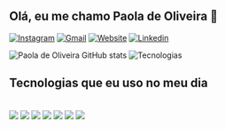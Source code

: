 ## Olá, eu me chamo Paola de Oliveira 👋

[![Instagram](https://img.shields.io/badge/Instagram-E4405F?style=for-the-badge&logo=instagram&logoColor=white)](https://www.instagram.com/paolazchs/)
[![Gmail](https://img.shields.io/badge/Gmail-D14836?style=for-the-badge&logo=gmail&logoColor=white)]()
[![Website](https://img.shields.io/badge/website-000000?style=for-the-badge&logo=About.me&logoColor=white)](https://paolazchs.github.io/paolazchs/)
[![Linkedin](https://img.shields.io/badge/LinkedIn-0077B5?style=for-the-badge&logo=linkedin&logoColor=white)](https://www.linkedin.com/in/paola-de-oliveira-112b522a7/)

![Paola de Oliveira GitHub stats](https://github-readme-stats.vercel.app/api?username=paolazchs&show_icons=true&theme=dracula)
![Tecnologias]( https://github-readme-stats.vercel.app/api/top-langs/?username=paolazchs&theme=tokyonight&layout=compact&custom_title=Tecnologias&langs_count=9)

## Tecnologias que eu uso no meu dia

<div style="display: inline_block"><br/>
    <img align="center" src="https://img.shields.io/badge/React-20232A?style=for-the-badge&logo=react&logoColor=61DAFB" />
     <img align="center" src="https://img.shields.io/badge/MySQL-00000F?style=for-the-badge&logo=mysql&logoColor=whit" />
     <img align="center" src="https://img.shields.io/badge/Spring-6DB33F?style=for-the-badge&logo=spring&logoColor=white" />
     <img align="center" src="https://img.shields.io/badge/Java-ED8B00?style=for-the-badge&logo=openjdk&logoColor=white" />
     <img align="center" src="https://img.shields.io/badge/HTML5-E34F26?style=for-the-badge&logo=html5&logoColor=white" />
    <img align="center" src="https://img.shields.io/badge/CSS3-1572B6?style=for-the-badge&logo=css3&logoColor=white" />
    <img align="center" src="https://img.shields.io/badge/JavaScript-F7DF1E?style=for-the-badge&logo=javascript&logoColor=black" />
</div>
